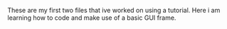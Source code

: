 These are my first two files that ive worked on using a tutorial. Here i am learning how to code and make use of a basic GUI frame.
